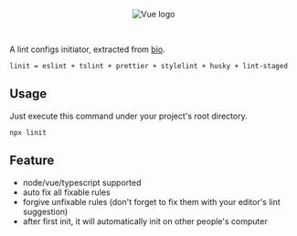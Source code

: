 <p align="center"><img src="https://user-images.githubusercontent.com/8137136/42549502-16b26662-84ff-11e8-945e-3bac8a1a0672.png" alt="Vue logo"></p>
<br>

A lint configs initiator, extracted from [bio](https://github.com/weidian-inc/bio-cli).

```
linit = eslint + tslint + prettier + stylelint + husky + lint-staged
```
## Usage
Just execute this command under your project's root directory.
```
npx linit
```

## Feature

- node/vue/typescript supported
- auto fix all fixable rules
- forgive unfixable rules (don't forget to fix them with your editor's lint suggestion)
- after first init, it will automatically init on other people's computer